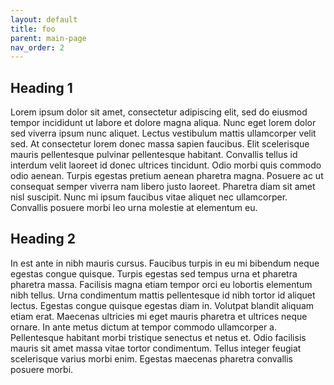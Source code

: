 ```yaml
---
layout: default
title: foo
parent: main-page
nav_order: 2
---
```


## Heading 1

Lorem ipsum dolor sit amet, consectetur adipiscing elit, sed do eiusmod tempor incididunt ut labore et dolore magna aliqua. Nunc eget lorem dolor sed viverra ipsum nunc aliquet. Lectus vestibulum mattis ullamcorper velit sed. At consectetur lorem donec massa sapien faucibus. Elit scelerisque mauris pellentesque pulvinar pellentesque habitant. Convallis tellus id interdum velit laoreet id donec ultrices tincidunt. Odio morbi quis commodo odio aenean. Turpis egestas pretium aenean pharetra magna. Posuere ac ut consequat semper viverra nam libero justo laoreet. Pharetra diam sit amet nisl suscipit. Nunc mi ipsum faucibus vitae aliquet nec ullamcorper. Convallis posuere morbi leo urna molestie at elementum eu.

## Heading 2

In est ante in nibh mauris cursus. Faucibus turpis in eu mi bibendum neque egestas congue quisque. Turpis egestas sed tempus urna et pharetra pharetra massa. Facilisis magna etiam tempor orci eu lobortis elementum nibh tellus. Urna condimentum mattis pellentesque id nibh tortor id aliquet lectus. Egestas congue quisque egestas diam in. Volutpat blandit aliquam etiam erat. Maecenas ultricies mi eget mauris pharetra et ultrices neque ornare. In ante metus dictum at tempor commodo ullamcorper a. Pellentesque habitant morbi tristique senectus et netus et. Odio facilisis mauris sit amet massa vitae tortor condimentum. Tellus integer feugiat scelerisque varius morbi enim. Egestas maecenas pharetra convallis posuere morbi.
